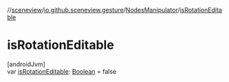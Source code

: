 //[sceneview](../../../index.md)/[io.github.sceneview.gesture](../index.md)/[NodesManipulator](index.md)/[isRotationEditable](is-rotation-editable.md)

# isRotationEditable

[androidJvm]\
var [isRotationEditable](is-rotation-editable.md): [Boolean](https://kotlinlang.org/api/latest/jvm/stdlib/kotlin/-boolean/index.html) = false
